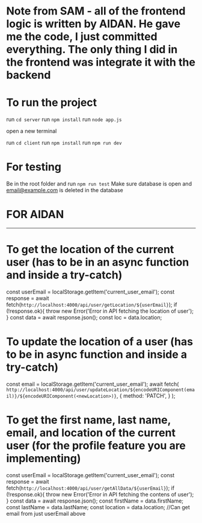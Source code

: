 # Note from SAM - all of the frontend logic is written by AIDAN. He gave me the code, I just committed everything. The only thing I did in the frontend was integrate it with the backend

# To run the project

run `cd server`
run `npm install`
run `node app.js`

open a new terminal 

run `cd client`
run `npm install`
run `npm run dev`

# For testing
Be in the root folder and run `npm run test`
Make sure database is open and email@example.com is deleted in the database


# FOR AIDAN
-----------------------------------------------------
# To get the location of the current user (has to be in an async function and inside a try-catch)
const userEmail = localStorage.getItem('current_user_email');
const response = await fetch(`http://localhost:4000/api/user/getLocation/${userEmail}`);
if (!response.ok){
    throw new Error('Error in API fetching the location of user');
}
const data = await response.json();
const loc = data.location;


# To update the location of a user (has to be in async function and inside a try-catch)
const email = localStorage.getItem('current_user_email');
await fetch(
`http://localhost:4000/api/user/updateLocation/${encodeURIComponent(email)}/${encodeURIComponent(<newLocation>)}`,
{
    method: 'PATCH',
}
);

# To get the first name, last name, email, and location of the current user (for the profile feature you are implementing)
const userEmail = localStorage.getItem('current_user_email');
const response = await fetch(`http://localhost:4000/api/user/getAllData/${userEmail}`);
if (!response.ok){
    throw new Error('Error in API fetching the contens of user');
}
const data = await response.json();
const firstName = data.firstName;
const lastName = data.lastName;
const location = data.location;
//Can get email from just userEmail above